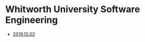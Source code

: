 # Whitworth University Software Engineering
- [2019.12.02](https://cicero.xyz/v3/remark/0.14.0/github.com/el2iot2/presentations/master/2019-12-02.md/#1)
